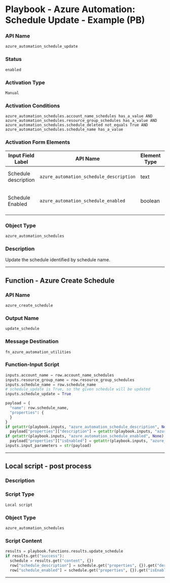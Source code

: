 <!--
    DO NOT MANUALLY EDIT THIS FILE
    THIS FILE IS AUTOMATICALLY GENERATED WITH resilient-sdk codegen
    Generated with resilient-sdk v50.1.262
-->

# Playbook - Azure Automation: Schedule Update - Example (PB)

### API Name
`azure_automation_schedule_update`

### Status
`enabled`

### Activation Type
`Manual`

### Activation Conditions
`azure_automation_schedules.account_name_schedules has_a_value AND azure_automation_schedules.resource_group_schedules has_a_value AND azure_automation_schedules.schedule_deleted not_equals True AND azure_automation_schedules.schedule_name has_a_value`

### Activation Form Elements
| Input Field Label | API Name | Element Type | Tooltip | Requirement |
| ----------------- | -------- | ------------ | ------- | ----------- |
| Schedule description | `azure_automation_schedule_description` | text | Description of the schedule | Optional |
| Schedule Enabled | `azure_automation_schedule_enabled` | boolean | If the schedule is enabled or not | Optional |

### Object Type
`azure_automation_schedules`

### Description
Update the schedule identified by schedule name.


---
## Function - Azure Create Schedule

### API Name
`azure_create_schedule`

### Output Name
`update_schedule`

### Message Destination
`fn_azure_automation_utilities`

### Function-Input Script
```python
inputs.account_name = row.account_name_schedules
inputs.resource_group_name = row.resource_group_schedules
inputs.schedule_name = row.schedule_name
# schedule_update is True, so the given schedule will be updated
inputs.schedule_update = True

payload = {
  "name": row.schedule_name,
  "properties": {
  }
}
if getattr(playbook.inputs, "azure_automation_schedule_description", None):
  payload["properties"]["description"] = getattr(playbook.inputs, "azure_automation_schedule_description", None)
if getattr(playbook.inputs, "azure_automation_schedule_enabled", None) != None:
  payload["properties"]["isEnabled"] = getattr(playbook.inputs, "azure_automation_schedule_enabled", None)
inputs.input_parameters = str(payload)
```

---

## Local script - post process

### Description


### Script Type
`Local script`

### Object Type
`azure_automation_schedules`

### Script Content
```python
results = playbook.functions.results.update_schedule
if results.get("success"):
  schedule = results.get("content", {})
  row["schedule_description"] = schedule.get("properties", {}).get("description", None)
  row["schedule_enabled"] = schedule.get("properties", {}).get("isEnabled", None)
```

---

